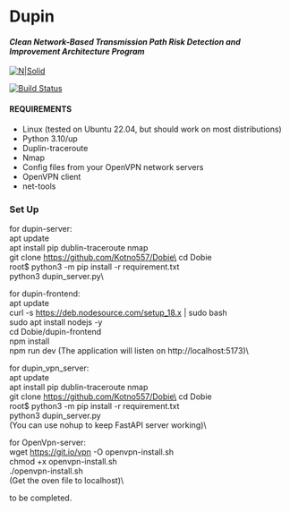 # Dupin
#### _Clean Network-Based Transmission Path Risk Detection and Improvement Architecture Program_

[![N|Solid](https://www.python.org/static/community_logos/python-powered-w-100x40.png)](https://www.python.org)

[![Build Status](https://travis-ci.org/joemccann/dillinger.svg?branch=master)](https://travis-ci.org/joemccann/dillinger)

#### REQUIREMENTS ####

- Linux (tested on Ubuntu 22.04, but should work on most distributions)
- Python 3.10/up
- Duplin-traceroute
- Nmap
- Config files from your OpenVPN network servers
- OpenVPN client
- net-tools


### Set Up ###

for dupin-server:\
    apt update\
    apt install pip dublin-traceroute nmap\
    git clone https://github.com/Kotno557/Dobie\
    cd Dobie\
    root$ python3 -m pip install -r requirement.txt\
    python3 dupin_server.py\
    
for dupin-frontend:\
    apt update\
    curl -s https://deb.nodesource.com/setup_18.x | sudo bash\
    sudo apt install nodejs -y\
    cd Dobie/dupin-frontend\
    npm install\
    npm run dev (The application will listen on http://localhost:5173)\
    
for dupin_vpn_server:\
    apt update\
    apt install pip dublin-traceroute nmap\
    git clone https://github.com/Kotno557/Dobie\
    cd Dobie\
    root$ python3 -m pip install -r requirement.txt\
    python3 dupin_server.py\
    (You can use nohup to keep FastAPI server working)\

for OpenVpn-server:\
    wget https://git.io/vpn -O openvpn-install.sh\
    chmod +x openvpn-install.sh\
    ./openvpn-install.sh\
    (Get the oven file to localhost)\

to be completed.

